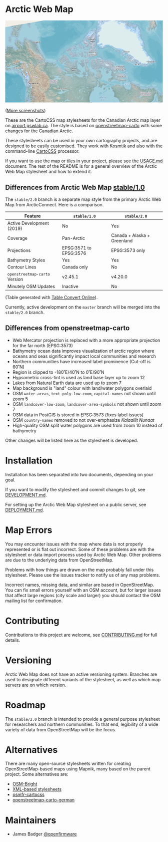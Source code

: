 # Arctic Web Map

![samples/zoom-5-canada.jpg](samples/zoom-5-canada.jpg)

([More screenshots](samples))

These are the CartoCSS map stylesheets for the Canadian Arctic map layer on [airport.gswlab.ca][airport]. The style is based on [openstreetmap-carto][osm-carto] with some changes for the Canadian Arctic.

These stylesheets can be used in your own cartography projects, and are designed to be easily customised. They work with [Kosmtik][] and also with the command-line [CartoCSS][] processor.

If you want to use the map or tiles in your project, please see the [USAGE.md](USAGE.md) document. The rest of the README is for a general overview of the Arctic Web Map stylesheet and how to extend it.

[airport]: http://airport.gswlab.ca
[CartoCSS]: https://github.com/mapbox/carto
[Kosmtik]: https://github.com/kosmtik/kosmtik
[osm-carto]: https://github.com/gravitystorm/openstreetmap-carto

## Differences from Arctic Web Map [stable/1.0][stable-10]

The `stable/2.0` branch is a separate map style from the primary Arctic Web Map from ArcticConnect. Here is a comparison.

| Feature                       | `stable/1.0`           | `stable/2.0`                |
|-------------------------------|------------------------|-----------------------------|
| Active Development (2019)     | No                     | Yes                         |
| Coverage                      | Pan-Arctic             | Canada + Alaska + Greenland |
| Projections                   | EPSG:3571 to EPSG:3576 | EPSG:3573 only              |
| Bathymetry Styles             | Yes                    | Yes                         |
| Contour Lines                 | Canada only            | No                          |
| `openstreetmap-carto` Version | v2.45.1                | v4.20.0                     |
| Minutely OSM Updates          | Inactive               | No                          |

(Table generated with [Table Convert Online][table-convert]).

Currently, active development on the `master` branch will be merged into the `stable/2.0` branch.

[stable-10]: https://github.com/GeoSensorWebLab/awm-styles/tree/stable/1.0
[table-convert]: https://tableconvert.com

## Differences from openstreetmap-carto

* Web Mercator projection is replaced with a more appropriate projection for the far north (EPSG:3573)
* Bathymetry ocean data improves visualization of arctic region where oceans and seas significantly impact local communities and research
* Northern communities have increased label prominence (Cut-off is 60˚N)
* Region is clipped to -180˚E/40˚N to 0˚E/90˚N
* Hypsometric cross-tint is used as land base layer up to zoom 12
* Lakes from Natural Earth data are used up to zoom 7
* Map background is "land" colour with land/water polygons overlaid
* OSM `water-areas`, `text-poly-low-zoom`, `capital-names` not shown until zoom 5
* OSM `landcover-low-zoom`, `landcover-area-symbols` not shown until zoom 7
* OSM data in PostGIS is stored in EPSG:3573 (fixes label issues)
* OSM `country-names` removed to not over-emphasize *Kalaallit Nunaat*
* High-quality OSM split water polygons are used from zoom 10 instead of bathymetry

Other changes will be listed here as the stylesheet is developed.

# Installation

Installation has been separated into two documents, depending on your goal.

If you want to modify the stylesheet and commit changes to git, see [DEVELOPMENT.md](DEVELOPMENT.md).

For setting up the Arctic Web Map stylesheet on a public server, see [DEPLOYMENT.md](DEPLOYMENT.md).

# Map Errors

You may encounter issues with the map where data is not properly represented or is flat out incorrect. Some of these problems are with the stylesheet or data import process used by Arctic Web Map. Other problems are due to the underlying data from OpenStreetMap.

Problems with how things are drawn on the map probably fall under this stylesheet. Please use the issues tracker to notify us of any map problems.

Incorrect names, missing data, and similar are based in OpenStreetMap. You can fix small errors yourself with an OSM account, but for larger issues that affect large regions (city scale and larger) you should contact the OSM mailing list for confirmation.

# Contributing

Contributions to this project are welcome, see [CONTRIBUTING.md](CONTRIBUTING.md) for full details.

# Versioning

Arctic Web Map does not have an active versioning system. Branches are used to designate different variants of the stylesheet, as well as which map servers are on which version.

# Roadmap

The `stable/2.0` branch is intended to provide a general purpose stylesheet for researchers and northern communities. To that end, legibility of a wide variety of data from OpenStreetMap will be the focus.

# Alternatives

There are many open-source stylesheets written for creating OpenStreetMap-based maps using Mapnik, many based on the parent project. Some alternatives are:

* [OSM-Bright](https://github.com/mapbox/osm-bright)
* [XML-based stylesheets](https://trac.openstreetmap.org/browser/subversion/applications/rendering/mapnik)
* [osmfr-cartocss](https://github.com/cquest/osmfr-cartocss)
* [openstreetmap-carto-german](https://github.com/giggls/openstreetmap-carto-de)

# Maintainers

* James Badger [@openfirmware](https://github.com/openfirmware/)
